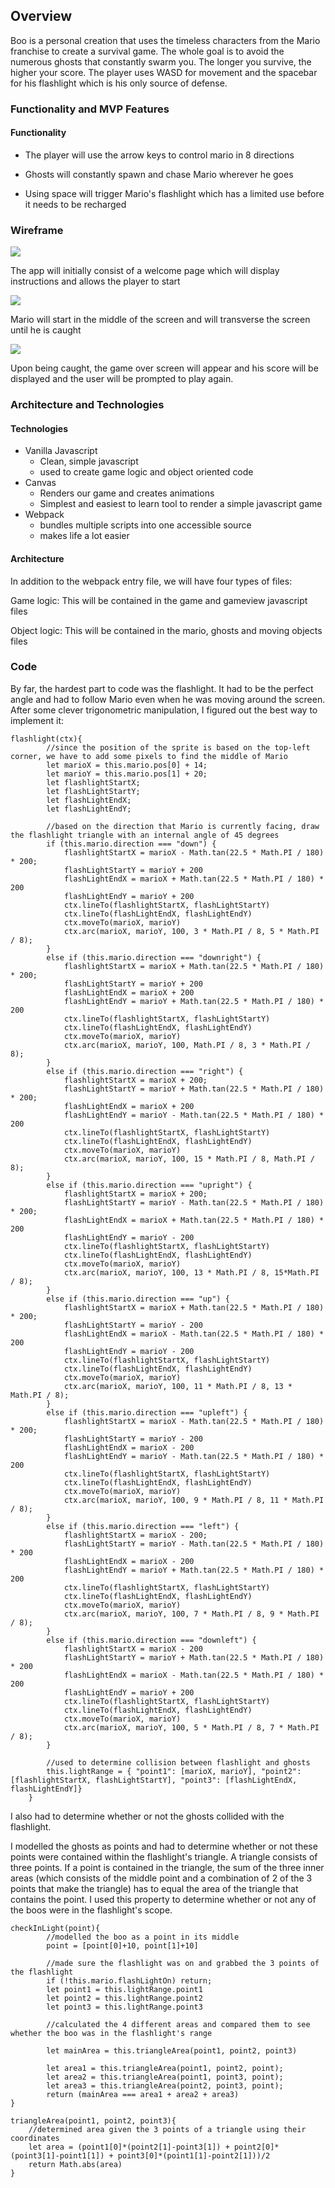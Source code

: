 ## Overview

Boo is a personal creation that uses the timeless characters from the Mario franchise to create a survival game. The whole goal is to avoid the numerous ghosts that constantly swarm you. The longer you survive, the higher your score. The player uses WASD for movement and the spacebar for his flashlight which is his only source of defense.

### Functionality and MVP Features

#### Functionality
* The player will use the arrow keys to control mario in 8 directions

* Ghosts will constantly spawn and chase Mario wherever he goes

* Using space will trigger Mario's flashlight which has a limited use before it needs to be recharged

### Wireframe
<img src="./vendors/screenshots/welcomeboo.png" align="center"/>

The app will initially consist of a welcome page which will display instructions and allows the player to start

<img src="./vendors/screenshots/boo.png" align="center"/>

Mario will start in the middle of the screen and will transverse the screen until he is caught

<img src="./vendors/screenshots/gameoverboo.png" align="center"/>

Upon being caught, the game over screen will appear and his score will be displayed and the user will be prompted to play again.

### Architecture and Technologies

#### Technologies 
* Vanilla Javascript
    * Clean, simple javascript 
    * used to create game logic and object oriented code
* Canvas
    * Renders our game and creates animations
    * Simplest and easiest to learn tool to render a simple javascript game
* Webpack
    * bundles multiple scripts into one accessible source
    * makes life a lot easier

#### Architecture
In addition to the webpack entry file, we will have four types of files:

Game logic: This will be contained in the game and gameview javascript files

Object logic: This will be contained in the mario, ghosts and moving objects files

### Code
By far, the hardest part to code was the flashlight. It had to be the perfect angle and had to follow Mario even when he was moving around the screen. After some clever trigonometric manipulation, I figured out the best way to implement it:

```JS
flashlight(ctx){
        //since the position of the sprite is based on the top-left corner, we have to add some pixels to find the middle of Mario
        let marioX = this.mario.pos[0] + 14;
        let marioY = this.mario.pos[1] + 20;
        let flashlightStartX;
        let flashLightStartY;
        let flashLightEndX;
        let flashLightEndY;

        //based on the direction that Mario is currently facing, draw the flashlight triangle with an internal angle of 45 degrees
        if (this.mario.direction === "down") {
            flashlightStartX = marioX - Math.tan(22.5 * Math.PI / 180) * 200;
            flashLightStartY = marioY + 200
            flashLightEndX = marioX + Math.tan(22.5 * Math.PI / 180) * 200
            flashLightEndY = marioY + 200
            ctx.lineTo(flashlightStartX, flashLightStartY)
            ctx.lineTo(flashLightEndX, flashLightEndY)
            ctx.moveTo(marioX, marioY)
            ctx.arc(marioX, marioY, 100, 3 * Math.PI / 8, 5 * Math.PI / 8);
        }
        else if (this.mario.direction === "downright") {
            flashlightStartX = marioX + Math.tan(22.5 * Math.PI / 180) * 200;
            flashLightStartY = marioY + 200
            flashLightEndX = marioX + 200
            flashLightEndY = marioY + Math.tan(22.5 * Math.PI / 180) * 200
            ctx.lineTo(flashlightStartX, flashLightStartY)
            ctx.lineTo(flashLightEndX, flashLightEndY)
            ctx.moveTo(marioX, marioY)
            ctx.arc(marioX, marioY, 100, Math.PI / 8, 3 * Math.PI / 8);
        }
        else if (this.mario.direction === "right") {
            flashlightStartX = marioX + 200;
            flashLightStartY = marioY + Math.tan(22.5 * Math.PI / 180) * 200;
            flashLightEndX = marioX + 200
            flashLightEndY = marioY - Math.tan(22.5 * Math.PI / 180) * 200
            ctx.lineTo(flashlightStartX, flashLightStartY)
            ctx.lineTo(flashLightEndX, flashLightEndY)
            ctx.moveTo(marioX, marioY)
            ctx.arc(marioX, marioY, 100, 15 * Math.PI / 8, Math.PI / 8);
        }
        else if (this.mario.direction === "upright") {
            flashlightStartX = marioX + 200;
            flashLightStartY = marioY - Math.tan(22.5 * Math.PI / 180) * 200;
            flashLightEndX = marioX + Math.tan(22.5 * Math.PI / 180) * 200
            flashLightEndY = marioY - 200
            ctx.lineTo(flashlightStartX, flashLightStartY)
            ctx.lineTo(flashLightEndX, flashLightEndY)
            ctx.moveTo(marioX, marioY)
            ctx.arc(marioX, marioY, 100, 13 * Math.PI / 8, 15*Math.PI / 8);
        }
        else if (this.mario.direction === "up") {
            flashlightStartX = marioX + Math.tan(22.5 * Math.PI / 180) * 200;
            flashLightStartY = marioY - 200
            flashLightEndX = marioX - Math.tan(22.5 * Math.PI / 180) * 200
            flashLightEndY = marioY - 200
            ctx.lineTo(flashlightStartX, flashLightStartY)
            ctx.lineTo(flashLightEndX, flashLightEndY)
            ctx.moveTo(marioX, marioY)
            ctx.arc(marioX, marioY, 100, 11 * Math.PI / 8, 13 * Math.PI / 8);
        }
        else if (this.mario.direction === "upleft") {
            flashlightStartX = marioX - Math.tan(22.5 * Math.PI / 180) * 200;
            flashLightStartY = marioY - 200
            flashLightEndX = marioX - 200
            flashLightEndY = marioY - Math.tan(22.5 * Math.PI / 180) * 200
            ctx.lineTo(flashlightStartX, flashLightStartY)
            ctx.lineTo(flashLightEndX, flashLightEndY)
            ctx.moveTo(marioX, marioY)
            ctx.arc(marioX, marioY, 100, 9 * Math.PI / 8, 11 * Math.PI / 8);
        }
        else if (this.mario.direction === "left") {
            flashlightStartX = marioX - 200;
            flashLightStartY = marioY - Math.tan(22.5 * Math.PI / 180) * 200
            flashLightEndX = marioX - 200
            flashLightEndY = marioY + Math.tan(22.5 * Math.PI / 180) * 200
            ctx.lineTo(flashlightStartX, flashLightStartY)
            ctx.lineTo(flashLightEndX, flashLightEndY)
            ctx.moveTo(marioX, marioY)
            ctx.arc(marioX, marioY, 100, 7 * Math.PI / 8, 9 * Math.PI / 8);
        }
        else if (this.mario.direction === "downleft") {
            flashlightStartX = marioX - 200
            flashLightStartY = marioY + Math.tan(22.5 * Math.PI / 180) * 200
            flashLightEndX = marioX - Math.tan(22.5 * Math.PI / 180) * 200
            flashLightEndY = marioY + 200
            ctx.lineTo(flashlightStartX, flashLightStartY)
            ctx.lineTo(flashLightEndX, flashLightEndY)
            ctx.moveTo(marioX, marioY)
            ctx.arc(marioX, marioY, 100, 5 * Math.PI / 8, 7 * Math.PI / 8);
        }

        //used to determine collision between flashlight and ghosts
        this.lightRange = { "point1": [marioX, marioY], "point2": [flashlightStartX, flashLightStartY], "point3": [flashLightEndX, flashLightEndY]}
    }
```

I also had to determine whether or not the ghosts collided with the flashlight.

I modelled the ghosts as points and had to determine whether or not these points were contained within the flashlight's triangle.
A triangle consists of three points. If a point is contained in the triangle, the sum of the three inner areas (which consists of the middle point and a combination of 2 of the 3 points that make the triangle) has to equal the area of the triangle that contains the point. I used this property to determine whether or not any of the boos were in the flashlight's scope.

```JS
checkInLight(point){
        //modelled the boo as a point in its middle
        point = [point[0]+10, point[1]+10]
        
        //made sure the flashlight was on and grabbed the 3 points of the flashlight 
        if (!this.mario.flashLightOn) return;
        let point1 = this.lightRange.point1
        let point2 = this.lightRange.point2
        let point3 = this.lightRange.point3

        //calculated the 4 different areas and compared them to see whether the boo was in the flashlight's range

        let mainArea = this.triangleArea(point1, point2, point3)

        let area1 = this.triangleArea(point1, point2, point);
        let area2 = this.triangleArea(point1, point3, point);
        let area3 = this.triangleArea(point2, point3, point);
        return (mainArea === area1 + area2 + area3)
}

triangleArea(point1, point2, point3){
    //determined area given the 3 points of a triangle using their coordinates
    let area = (point1[0]*(point2[1]-point3[1]) + point2[0]*(point3[1]-point1[1]) + point3[0]*(point1[1]-point2[1]))/2
    return Math.abs(area)
}
```